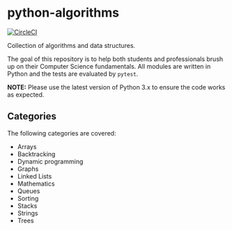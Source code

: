 # python-algorithms

[![CircleCI](https://img.shields.io/circleci/build/github/huangsam/python-algorithms)](https://circleci.com/gh/huangsam/python-algorithms)

Collection of algorithms and data structures.

The goal of this repository is to help both students and professionals
brush up on their Computer Science fundamentals. All modules are written
in Python and the tests are evaluated by `pytest`.

**NOTE:** Please use the latest version of Python 3.x to ensure the code works
as expected.

## Categories

The following categories are covered:

- Arrays
- Backtracking
- Dynamic programming
- Graphs
- Linked Lists
- Mathematics
- Queues
- Sorting
- Stacks
- Strings
- Trees
